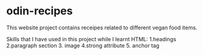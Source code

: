 # odin-recipes

This website project contains receipes related to different vegan food items.

Skills that I have used in this project while I learnt HTML:
1.headings
2.paragraph section
3. image 
4.strong attribute
5. anchor tag
